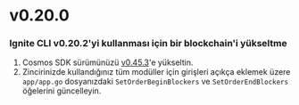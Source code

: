 # v0.20.0

### Ignite CLI v0.20.2'yi kullanması için bir blockchain'i yükseltme

1. Cosmos SDK sürümünüzü [v0.45.3](https://github.com/cosmos/cosmos-sdk/releases/tag/v0.45.3)'e yükseltin.
2. Zincirinizde kullandığınız tüm modüller için girişleri açıkça eklemek üzere `app/app.go` dosyanızdaki `SetOrderBeginBlockers` ve `SetOrderEndBlockers` öğelerini güncelleyin.
